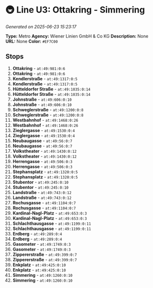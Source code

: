 # 🚇 Line U3: Ottakring - Simmering

*Generated on 2025-06-23 15:23:17*

**Type:** Metro
**Agency:** Wiener Linien GmbH & Co KG
**Description:** None
**URL:** None
**Color:** `#EF7C00`

## Stops

1. **Ottakring** - `at:49:981:0:6`
2. **Ottakring** - `at:49:981:0:6`
3. **Kendlerstraße** - `at:49:1317:0:5`
4. **Kendlerstraße** - `at:49:1317:0:5`
5. **Hütteldorfer Straße** - `at:49:1035:0:14`
6. **Hütteldorfer Straße** - `at:49:1035:0:14`
7. **Johnstraße** - `at:49:606:0:10`
8. **Johnstraße** - `at:49:606:0:10`
9. **Schweglerstraße** - `at:49:1200:0:8`
10. **Schweglerstraße** - `at:49:1200:0:8`
11. **Westbahnhof** - `at:49:1468:0:26`
12. **Westbahnhof** - `at:49:1468:0:26`
13. **Zieglergasse** - `at:49:1530:0:4`
14. **Zieglergasse** - `at:49:1530:0:4`
15. **Neubaugasse** - `at:49:56:0:7`
16. **Neubaugasse** - `at:49:56:0:7`
17. **Volkstheater** - `at:49:1430:0:12`
18. **Volkstheater** - `at:49:1430:0:12`
19. **Herrengasse** - `at:49:506:0:3`
20. **Herrengasse** - `at:49:506:0:3`
21. **Stephansplatz** - `at:49:1320:0:5`
22. **Stephansplatz** - `at:49:1320:0:5`
23. **Stubentor** - `at:49:245:0:10`
24. **Stubentor** - `at:49:245:0:10`
25. **Landstraße** - `at:49:743:0:12`
26. **Landstraße** - `at:49:743:0:12`
27. **Rochusgasse** - `at:49:1104:0:7`
28. **Rochusgasse** - `at:49:1104:0:7`
29. **Kardinal-Nagl-Platz** - `at:49:653:0:3`
30. **Kardinal-Nagl-Platz** - `at:49:653:0:3`
31. **Schlachthausgasse** - `at:49:1199:0:11`
32. **Schlachthausgasse** - `at:49:1199:0:11`
33. **Erdberg** - `at:49:289:0:4`
34. **Erdberg** - `at:49:289:0:4`
35. **Gasometer** - `at:49:1749:0:3`
36. **Gasometer** - `at:49:1749:0:3`
37. **Zippererstraße** - `at:49:399:0:7`
38. **Zippererstraße** - `at:49:399:0:7`
39. **Enkplatz** - `at:49:425:0:10`
40. **Enkplatz** - `at:49:425:0:10`
41. **Simmering** - `at:49:1260:0:10`
42. **Simmering** - `at:49:1260:0:10`